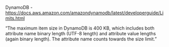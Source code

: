 DynamoDB - https://docs.aws.amazon.com/amazondynamodb/latest/developerguide/Limits.html 

“The maximum item size in DynamoDB is 400 KB, which includes both attribute name binary length (UTF-8 length) and attribute value lengths (again binary length). The attribute name counts towards the size limit.”
